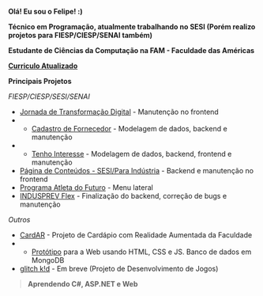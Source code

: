 **Olá! Eu sou o Felipe! :)**

**Técnico em Programação, atualmente trabalhando no SESI (Porém realizo projetos para FIESP/CIESP/SENAI também)**

**Estudante de Ciências da Computação na FAM - Faculdade das Américas**

**[Curriculo Atualizado](https://curriculum.glitchk.id/ "Curriculo Atualizado")**

**Principais Projetos**

*FIESP/CIESP/SESI/SENAI*
+ [Jornada de Transformação Digital](https://jornadadigital.sp.senai.br/ "Jornada de Transformação Digital") - Manutenção no frontend
+ + [Cadastro de Fornecedor](https://jornadadigital-cadastro.sp.senai.br/ "Cadastro de Fornecedor") - Modelagem de dados, backend e manutenção
+ + [Tenho Interesse](https://jornadadigital-cadastro.sp.senai.br/tenho-interesse/ "Tenho Interesse") - Modelagem de dados, backend, frontend e manutenção
+ [Página de Conteúdos - SESI/Para Indústria](https://www.sesisp.org.br/para-industria/conteudos "Página de Conteúdos - SESI/Para Indústria") - Backend e manutenção no frontend
+ [Programa Atleta do Futuro](https://www.sesisp.org.br/esporte/atleta-do-futuro-paf?menu=paf "Programa Atleta do Futuro") - Menu lateral
+ [INDUSPREV Flex](https://indusprev.com.br/ "INDUSPREV") - Finalização do backend, correção de bugs e manutenção

*Outros*
+ [CardAR](https://github.com/cardapioAR "CardAR") - Projeto de Cardápio com Realidade Aumentada da Faculdade
+ + [Protótipo](https://github.com/cardapioAR/cardAR-web "Protótipo") para a Web usando HTML, CSS e JS. Banco de dados em MongoDB
+ [glitch k!d](https://github.com/glitch-kid "glitch k!d") - Em breve (Projeto de Desenvolvimento de Jogos)

> **Aprendendo C#, ASP.NET e Web**

